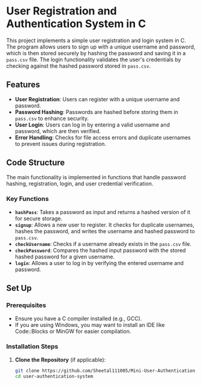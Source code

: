 # User Registration and Authentication System in C

This project implements a simple user registration and login system in C. The program allows users to sign up with a unique username and password, which is then stored securely by hashing the password and saving it in a `pass.csv` file. The login functionality validates the user's credentials by checking against the hashed password stored in `pass.csv`.

## Features

- **User Registration**: Users can register with a unique username and password.
- **Password Hashing**: Passwords are hashed before storing them in `pass.csv` to enhance security.
- **User Login**: Users can log in by entering a valid username and password, which are then verified.
- **Error Handling**: Checks for file access errors and duplicate usernames to prevent issues during registration.

## Code Structure

The main functionality is implemented in functions that handle password hashing, registration, login, and user credential verification.

### Key Functions

- **`hashPass`**: Takes a password as input and returns a hashed version of it for secure storage.
- **`signup`**: Allows a new user to register. It checks for duplicate usernames, hashes the password, and writes the username and hashed password to `pass.csv`.
- **`checkUsername`**: Checks if a username already exists in the `pass.csv` file.
- **`checkPassword`**: Compares the hashed input password with the stored hashed password for a given username.
- **`login`**: Allows a user to log in by verifying the entered username and password.



## Set Up

### Prerequisites

- Ensure you have a C compiler installed (e.g., GCC).
- If you are using Windows, you may want to install an IDE like Code::Blocks or MinGW for easier compilation.

### Installation Steps

1. **Clone the Repository** (if applicable):
   ```bash
   git clone https://github.com/Sheetal111005/Mini-User-Authentication-System-
   cd user-authentication-system

